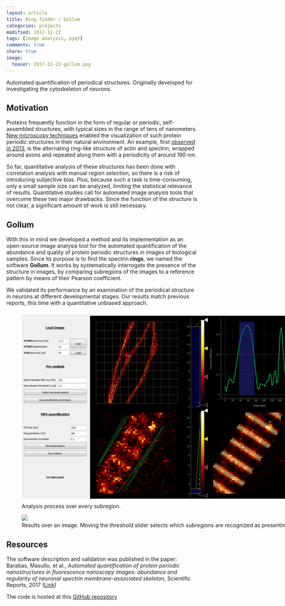 ```yaml
---
layout: article
title: Ring finder / Gollum
categories: projects
modified: 2017-11-22
tags: [image analysis, pyqt]
comments: true
share: true
image:
  teaser: 2017-11-22-gollum.png
---
```


Automated quantification of periodical structures. Originally developed for investigating the cytoskeleton of neurons.

## Motivation

Proteins frequently function in the form of regular or periodic, self-assembled structures, with typical sizes in the range of tens of nanometers. [New microscopy techniques](https://en.wikipedia.org/wiki/Super-resolution_microscopy) enabled the visualization of such protein periodic structures in their natural environment. An example, first [observed in 2013](http://science.sciencemag.org/content/339/6118/452), is the alternating ring-like structure of actin and spectrin, wrapped around axons and repeated along them with a periodicity of around 190 nm.

So far, quantitative analysis of these structures has been done with correlation analysis with manual region selection, so there is a risk of introducing subjective bias. Plus, because such a task is time-consuming, only a small sample size can be analyzed, limiting the statistical relevance of results. Quantitative studies call for automated image analysis tools that overcome these two major drawbacks. Since the function of the structure is not clear, a significant amount of work is still
necessary.

## Gollum

With this in mind we developed a method and its implementation as an open-source image analysis tool for the automated quantification of the abundance and quality of protein periodic structures in images of biological samples. Since its purpose is to find the spectrin **rings**, we named the software **Gollum**. It works by systematically interrogate the presence of the structure in images, by comparing subregions of the images to a reference pattern by means of their Pearson coefficient.  

We validated its performance by an examination of the periodical structure in neurons at different developmental stages. Our results match previous reports, this time with a quantitative unbiased approach.

<figure style="width: 1000px" class="align-center">
	<img src="/images/2017-11-22-gollum.png">
	<figcaption>Analysis process over every subregion.</figcaption>
</figure>

<figure style="width: 1000px" class="align-center">
	<img src="/images/2017-11-22-gollum.gif">
	<figcaption>Results over an image. Moving the threshold slider selects which subregions are recognized as presenting the periodical structure.</figcaption>
</figure>

## Resources

The software description and validation was published in the paper: Barabas, Masullo, et al., *Automated quantification of protein periodic nanostructures in fluorescence nanoscopy images: abundance and regularity of neuronal spectrin membrane-associated skeleton*, Scientific Reports, 2017 ([Link](https://doi.org/10.1038/s41598-017-16280-x))

The code is hosted at this [GitHub repository](https://github.com/fedebarabas/ringfinder)
